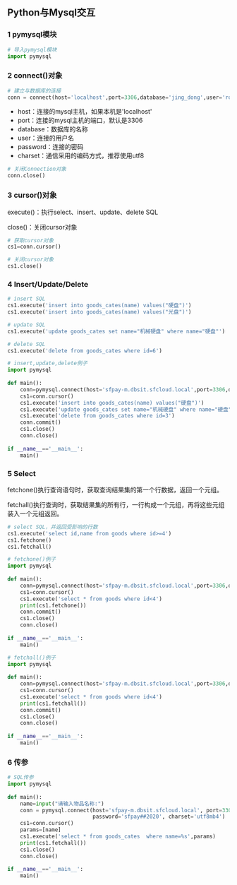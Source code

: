 ## Python与Mysql交互

### 1 pymysql模块

```python
# 导入pymysql模块
import pymysql
```



### 2 connect()对象

```python
# 建立与数据库的连接
conn = connect(host='localhost',port=3306,database='jing_dong',user='root',password='mysql',charset='utf8')
```

- host：连接的mysql主机，如果本机是'localhost'
- port：连接的mysql主机的端口，默认是3306
- database：数据库的名称
- user：连接的用户名
- password：连接的密码
- charset：通信采用的编码方式，推荐使用utf8

```python
# 关闭Connection对象
conn.close()
```



### 3 cursor()对象

execute()：执行select、insert、update、delete SQL

close()：关闭cursor对象

```python
# 获取cursor对象
cs1=conn.cursor()
```

```python
# 关闭cursor对象
cs1.close()
```



### 4 Insert/Update/Delete

```python
# insert SQL
cs1.execute('insert into goods_cates(name) values("硬盘")')
cs1.execute('insert into goods_cates(name) values("光盘")')
```

```python
# update SQL
cs1.execute('update goods_cates set name="机械硬盘" where name="硬盘"')
```

```python
# delete SQL
cs1.execute('delete from goods_cates where id=6')
```



```python
# insert,update,delete例子
import pymysql
 
def main():
    conn=pymysql.connect(host='sfpay-m.dbsit.sfcloud.local',port=3306,database='sfpay',user='sfpay',password='sfpay##2020',charset='utf8mb4')
    cs1=conn.cursor()
    cs1.execute('insert into goods_cates(name) values("硬盘")')
    cs1.execute('update goods_cates set name="机械硬盘" where name="硬盘"')
    cs1.execute('delete from goods_cates where id=3')
    conn.commit()
    cs1.close()
    conn.close()
 
if __name__=='__main__':
    main()
```



### 5 Select

fetchone()执行查询语句时，获取查询结果集的第一个行数据，返回一个元组。

fetchall()执行查询时，获取结果集的所有行，一行构成一个元组，再将这些元组装入一个元组返回。

```python
# select SQL，并返回受影响的行数
cs1.execute('select id,name from goods where id>=4')
cs1.fetchone()
cs1.fetchall()
```



```python
# fetchone()例子
import pymysql
 
def main():
    conn=pymysql.connect(host='sfpay-m.dbsit.sfcloud.local',port=3306,database='sfpay',user='sfpay',password='sfpay##2020',charset='utf8mb4')
    cs1=conn.cursor()
    cs1.execute('select * from goods where id<4')
    print(cs1.fetchone())
    conn.commit()
    cs1.close()
    conn.close()
 
if __name__=='__main__':
    main()
```

```python
# fetchall()例子
import pymysql
 
def main():
    conn=pymysql.connect(host='sfpay-m.dbsit.sfcloud.local',port=3306,database='sfpay',user='sfpay',password='sfpay##2020',charset='utf8mb4')
    cs1=conn.cursor()
    cs1.execute('select * from goods where id<4')
    print(cs1.fetchall())
    conn.commit()
    cs1.close()
    conn.close()
 
if __name__=='__main__':
    main()
```



### 6 传参

```python
# SQL传参
import pymysql
 
def main():
    name=input("请输入物品名称:")
    conn = pymysql.connect(host='sfpay-m.dbsit.sfcloud.local', port=3306, database='sfpay', user='sfpay',
                           password='sfpay##2020', charset='utf8mb4')
    cs1=conn.cursor()
    params=[name]
    cs1.execute('select * from goods_cates  where name=%s',params)
    print(cs1.fetchall())
    cs1.close()
    conn.close()
 
if __name__=='__main__':
    main()
```

